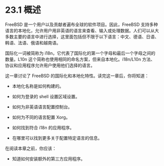 # 23.1 概述

FreeBSD 是一个用户以及贡献者遍布全球的软件项目。因此，FreeBSD 支持多种语言的本地化，允许用户用非英语的语言来查看、输入或处理数据。人们可以从大多数主要的语言中进行选择，这里面包括但不限于以下语言：中文、德语、日语、韩语、法语、俄语和越南语。

国际化一词被简称为 i18n，它代表了国际化的第一个字母和最后一个字母之间的数量。L10n 这个简称也使用相同的命名方案，但来自本地化。i18n/L10n 方法、协议和应用程序允许用户使用他们选择的语言。

这一章讨论了 FreeBSD 的国际化和本地化特性。读完这一章后，你将知道：

- 本地化名称是如何构建的。
 
- 如何为登录的 shell 设置区域设置。
   
- 如何为非英语语言配置控制台。
    
- 如何为不同的语言配置 Xorg。
   
- 如何找到符合 i18n 的应用程序。

- 在哪里可以找到更多关于配置特定语言的信息。

在阅读本章之前，你应该：

- 知道如何安装额外的第三方应用程序。